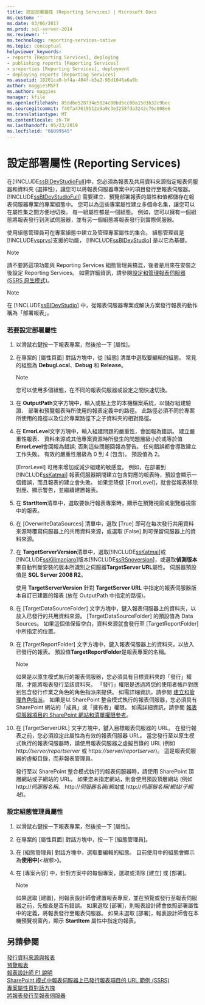 ```yaml
---
title: 設定部署屬性 (Reporting Services) | Microsoft Docs
ms.custom: ''
ms.date: 03/06/2017
ms.prod: sql-server-2014
ms.reviewer: ''
ms.technology: reporting-services-native
ms.topic: conceptual
helpviewer_keywords:
- reports [Reporting Services], deploying
- publishing reports [Reporting Services]
- properties [Reporting Services], deployment
- deploying reports [Reporting Services]
ms.assetid: 18201ca0-bf4a-484f-b3a2-95d1046a6a9b
author: maggiesMSFT
ms.author: maggies
manager: kfile
ms.openlocfilehash: 85ddbe528734e5824c80bd5cc00a15d3b32c9bec
ms.sourcegitcommit: f40fa47619512a9a9c3e3258fda3242c76c008e6
ms.translationtype: MT
ms.contentlocale: zh-TW
ms.lasthandoff: 05/23/2019
ms.locfileid: "66099545"
---
```

# <a name="set-deployment-properties-reporting-services"></a>設定部署屬性 (Reporting Services)
  在[!INCLUDE[ssBIDevStudioFull](../../includes/ssbidevstudiofull-md.md)]中，您必須為報表及共用資料來源指定報表伺服器和資料夾 (選擇性)，讓您可以將報表伺服器專案中的項目發行至報表伺服器。 [!INCLUDE[ssBIDevStudioFull](../../includes/ssbidevstudiofull-md.md)] 需要建立、預覽部署報表的屬性和值都儲存在報表伺服器專案的專案組態中。 您可以為這些專案屬性建立多個命名集，讓您可以在屬性集之間方便地切換。 每一組屬性都是一個組態。 例如，您可以擁有一個組態將報表發行到測試伺服器，並有另一個組態將報表發行到實際伺服器。  
  
 使用組態管理員可在專案組態中建立及管理專案屬性的集合。 組態管理員是 [!INCLUDE[vsprvs](../../includes/vsprvs-md.md)]支援的功能， [!INCLUDE[ssBIDevStudio](../../includes/ssbidevstudio-md.md)] 是以它為基礎。  
  
> [!NOTE]  
>  請不要將這項功能與 Reporting Services 組態管理員搞混，後者是用來在安裝之後設定 Reporting Services。 如需詳細資訊，請參閱[設定和管理報表伺服器 &#40;SSRS 原生模式&#41;](../report-server/configure-and-administer-a-report-server-ssrs-native-mode.md)。  
  
> [!NOTE]  
>  在 [!INCLUDE[ssBIDevStudio](../../includes/ssbidevstudio-md.md)] 中，從報表伺服器專案或解決方案發行報表的動作稱為「部署報表」。  
  
### <a name="to-set-deployment-properties"></a>若要設定部署屬性  
  
1.  以滑鼠右鍵按一下報表專案，然後按一下 [屬性]。  
  
2.  在專案的 [屬性頁面] 對話方塊中，從 [組態] 清單中選取要編輯的組態。 常見的組態為 **DebugLocal**、**Debug** 和 **Release**。  
  
    > [!NOTE]  
    >  您可以使用多個組態，在不同的報表伺服器或設定之間快速切換。  
  
3.  在  **OutputPath**文字方塊中，輸入或貼上您的本機檔案系統，以儲存組建驗證、 部署和預覽報表時所使用的報表定義中的路徑。 此路徑必須不同於專案所使用的路徑以及位於專案路徑下之子資料夾的相對路徑。  
  
4.  在  **ErrorLevel**文字方塊中，輸入組建問題的嚴重性，會回報為錯誤。 建立嚴重性報表、 資料來源或其他專案資源時所發生的問題層級小於或等於值**ErrorLevel**會回報為錯誤; 否則這些問題回報為警告。 任何錯誤都會導致建立工作失敗。 有效的嚴重性層級為 0 到 4 (包含)。 預設值為 2。  
  
     [ErrorLevel] 可用來增加或減少組建的敏感度。 例如，在部署到 [!INCLUDE[ssKatmai](../../includes/sskatmai-md.md)] 報表伺服器期間建立包含對應的報表時，預設會顯示一個錯誤，而且報表的建立會失敗。 如果您降低 [ErrorLevel]，就會從報表移除對應、顯示警告，並繼續建置報表。  
  
5.  在  **StartItem**清單中，選取要執行報表專案時，顯示在預覽視窗或瀏覽器視窗中的報表。  
  
6.  在 [OverwriteDataSources] 清單中，選取 [True] 即可在每次發行共用資料來源時覆寫伺服器上的共用資料來源，或選取 [False] 則可保留伺服器上的資料來源。  
  
7.  在  **TargetServerVersion**清單中，選取[!INCLUDE[ssKatmai](../../includes/sskatmai-md.md)]或[!INCLUDE[ssKilimanjaro](../../includes/sskilimanjaro-md.md)]版本[!INCLUDE[ssRSnoversion](../../includes/ssrsnoversion-md.md)]，或選取**偵測版本**來自動判斷安裝的版本所識別之伺服器**TargetServer URL**屬性。 伺服器預設值是 **SQL Server 2008 R2**。  
  
     使用 **TargetServerVersion** 針對 **TargetServer URL** 中指定的報表伺服器版本自訂已建置的報表 (放在 OutputPath 中指定的路徑)。  
  
8.  在 [TargetDataSourceFolder] 文字方塊中，鍵入報表伺服器上的資料夾，以放入已發行的共用資料來源。 [TargetDataSourceFolder] 的預設值為 Data Sources。 如果這個值保留空白，資料來源就會發行至 [TargetReportFolder] 中所指定的位置。  
  
9. 在 [TargetReportFolder] 文字方塊中，鍵入報表伺服器上的資料夾，以放入已發行的報表。 預設值**TargetReportFolder**是報表專案的名稱。  
  
    > [!NOTE]  
    >  如果是以原生模式執行的報表伺服器，您必須具有目標資料夾的「發行」權限，才能將報表發行至該資料夾。 「發行」權限是透過將您的使用者帳戶對應到包含發行作業之角色的角色指派來提供。 如需詳細資訊，請參閱 [建立和管理角色指派](../security/create-and-manage-role-assignments.md)。 如果是以 SharePoint 整合模式執行的報表伺服器，您必須具有 SharePoint 網站的「成員」或「擁有者」權限。 如需詳細資訊，請參閱 [報表伺服器項目的 SharePoint 網站和清單權限參考](../security/sharepoint-site-and-list-permission-reference-for-report-server-items.md)。  
  
10. 在 [TargetServerURL] 文字方塊中，鍵入目標報表伺服器的 URL。 在發行報表之前，您必須設定此屬性為有效的報表伺服器 URL。 當您發行至以原生模式執行的報表伺服器時，請使用報表伺服器之虛擬目錄的 URL (例如 http:*//server/reportserver* 或 https:*//server/reportserver*)。 這是報表伺服器的虛擬目錄，而非報表管理員。  
  
     發行至以 SharePoint 整合模式執行的報表伺服器時，請使用 SharePoint 頂層網站或子網站的 URL。 如果您未指定網站，則會使用預設頂層網站 (例如 http://*伺服器名稱*、 http://*伺服器名稱*/*網站*或 http://*伺服器名稱*/*網站*/*子網站*)。  
  
### <a name="to-set-configuration-manager-properties"></a>設定組態管理員屬性  
  
1.  以滑鼠右鍵按一下報表專案，然後按一下 [屬性]。  
  
2.  在專案的 [屬性頁面] 對話方塊中，按一下 [組態管理員]。  
  
3.  在 [組態管理員] 對話方塊中，選取要編輯的組態。 目前使用中的組態會顯示為**使用中(***\<組態>***)**。  
  
4.  在 [專案內容] 中，針對方案中的每個專案，選取或清除 [建立] 或 [部署]。  
  
    > [!NOTE]  
    >  如果選取 [建置]，則報表設計師會建置報表專案，並在預覽或發行至報表伺服器之前，先檢查是否有錯誤。 如果選取 [部署]，則報表設計師會依照部署屬性中的定義，將報表發行至報表伺服器。 如果未選取 [部署]，報表設計師會在本機預覽視窗內，顯示 **StartItem** 屬性中指定的報表。  
  
## <a name="see-also"></a>另請參閱  
 [發行資料來源與報表](../reports/publishing-data-sources-and-reports.md)   
 [預覽報表](../reports/previewing-reports.md)   
 [報表設計師 F1 說明](report-designer-f1-help.md)   
 [SharePoint 模式中報表伺服器上已發行報表項目的 URL 範例 &#40;SSRS&#41;](url-examples-for-items-on-a-report-server-sharepoint-mode.md)   
 [專案屬性頁對話方塊](project-property-pages-dialog-box.md)   
 [將報表發行至報表伺服器](../reports/publishing-reports-to-a-report-server.md)  
  
  

